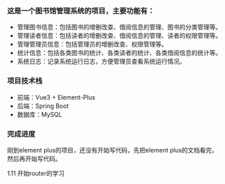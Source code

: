 ### 这是一个图书馆管理系统的项目，主要功能有：

- 管理图书信息：包括图书的增删改查、借阅信息的管理、图书的分类管理等。
- 管理读者信息：包括读者的增删改查、借阅信息的管理、读者的权限管理等。
- 管理管理员信息：包括管理员的增删改查、权限管理等。
- 统计信息：包括各类图书的统计、各类读者的统计、各类借阅信息的统计等。
- 系统日志：记录系统运行日志，方便管理员查看系统运行情况。

### 项目技术栈

- 前端：Vue3 + Element-Plus
- 后端：Spring Boot 
- 数据库：MySQL



### 完成进度

刚到element plus的项目，还没有开始写代码，先把element plus的文档看完，然后再开始写代码。

1.11 开始router的学习

